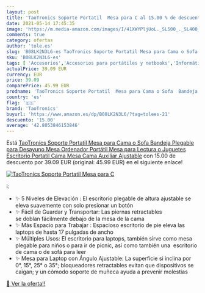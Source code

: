 ```yaml
---
layout: post
title: 'TaoTronics Soporte Portatil  Mesa para C al 15.00 % de descuento'
date: 2021-05-14 17:45:35
image: 'https://m.media-amazon.com/images/I/41XWYPljUoL._SL500_._SL400_.jpg'
comments: true
category: ofertas
author: 'tole.es'
slug: 'B08LK2N3L6-es TaoTronics Soporte Portatil Mesa para Cama o Sofa Bandeja...'
sku: 'B08LK2N3L6-es'
tags: [ 'Accesorios','Accesorios para portátiles y netbooks','Informática','Soportes de regazo para portátiles y netbooks','juguetes','taotronics', ]
actualPrice: 39.09 EUR
currency: EUR
price: 39.09
comparePrice: 45.99 EUR
prodname: 'TaoTronics Soporte Portatil  Mesa para Cama o Sofa  Bandeja Plegable para Desayuno  Mesa Ordenador Portátil  Mesa para Lectura o Juguetes  Escritorio Portatil Cama  Mesa Cama Auxiliar Ajustable'
country: 'es'
flag: '🇪🇸'
brand: 'TaoTronics'
buyurl: 'https://www.amazon.es/dp/B08LK2N3L6/?tag=tolees-21'
descuento: '15.00'
average: '42.8053846153846'
---
```


Está [TaoTronics Soporte Portatil  Mesa para Cama o Sofa  Bandeja Plegable para Desayuno  Mesa Ordenador Portátil  Mesa para Lectura o Juguetes  Escritorio Portatil Cama  Mesa Cama Auxiliar Ajustable](https://www.amazon.es/dp/B08LK2N3L6/?tag=tolees-21) con 15.00 de descuento por 39.09 EUR (original: 45.99 EUR) en el siguiente enlace!

[![TaoTronics Soporte Portatil  Mesa para C](https://m.media-amazon.com/images/I/41XWYPljUoL._SL500_._SL400_.jpg)](https://www.amazon.es/dp/B08LK2N3L6/?tag=tolees-21)

ℹ️:

- ✨ 5 Niveles de Elevación : El escritorio plegable de altura ajustable se eleva suavemente con solo presionar un botón
- ✨ Fácil de Guardar y Transportar: Las piernas retractables se doblan fácilmente debajo de la mesa de la cama
- ✨ Más Espacio para Trabajar : Espacioso escritorio de pie eleva las laptops de hasta 17 pulgadas de ancho
- ✨ Múltiples Usos: El escritorio para laptops, también sirve como mesa plegable para niños o para ir de picnic, así como también una  escritorio de cama o de sofá para leer
- ✨ Mesa para Laptop con Ángulo Ajustable: La superficie si inclina por 0°, 15°, 25° o 35°; bloqueadores retractables evitan que dispositivos se caigan; y un cómodo soporte de muñeca ayuda a prevenir molestias

[🛒 Ver la oferta!!](https://www.amazon.es/dp/B08LK2N3L6/?tag=tolees-21)
